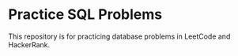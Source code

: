 # Practice SQL Problems

This repository is for practicing database problems in LeetCode and HackerRank. 

